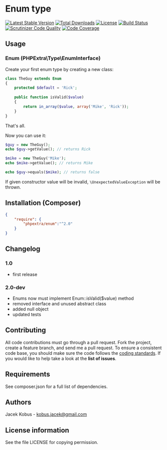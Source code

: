 # Enum type

[![Latest Stable Version](https://poser.pugx.org/phpextra/enum/v/stable.svg)](https://packagist.org/packages/phpextra/enum)
[![Total Downloads](https://poser.pugx.org/phpextra/enum/downloads.svg)](https://packagist.org/packages/phpextra/enum)
[![License](https://poser.pugx.org/phpextra/enum/license.svg)](https://packagist.org/packages/phpextra/enum)
[![Build Status](http://img.shields.io/travis/phpextra/enum.svg)](https://travis-ci.org/phpextra/enum?branch=2.0)
[![Scrutinizer Code Quality](https://scrutinizer-ci.com/g/phpextra/enum/badges/quality-score.png?branch=2.0)](https://scrutinizer-ci.com/g/phpextra/enum/?branch=2.0)
[![Code Coverage](https://scrutinizer-ci.com/g/phpextra/enum/badges/coverage.png?branch=2.0)](https://scrutinizer-ci.com/g/phpextra/enum/?branch=2.0)

## Usage

### Enum (PHPExtra\Type\EnumInterface)

Create your first enum type by creating a new class:

```php
class TheGuy extends Enum
{
    protected $default = 'Rick';
    
    public function isValid($value)
    {
        return in_array($value, array('Mike', 'Rick'));
    }
}
```

That's all.

Now you can use it:

```php
$guy = new TheGuy();
echo $guy->getValue(); // returns Rick

$mike = new TheGuy('Mike');
echo $mike->getValue(); // returns Mike

echo $guy->equals($mike); // returns false
```

If given constructor value will be invalid, ``\UnexpectedValueException`` will be thrown.

## Installation (Composer)

```json
{
    "require": {
        "phpextra/enum":"^2.0"
    }
}
```

## Changelog

### 1.0

- first release

### 2.0-dev

- Enums now must implement Enum::isValid($value) method
- removed interface and unused abstract class
- added null object
- updated tests

## Contributing

All code contributions must go through a pull request.
Fork the project, create a feature branch, and send me a pull request.
To ensure a consistent code base, you should make sure the code follows
the [coding standards](http://symfony.com/doc/current/contributing/code/standards.html).
If you would like to help take a look at the **list of issues**.

## Requirements

See composer.json for a full list of dependencies.

## Authors

Jacek Kobus - <kobus.jacek@gmail.com>

## License information

See the file LICENSE for copying permission.